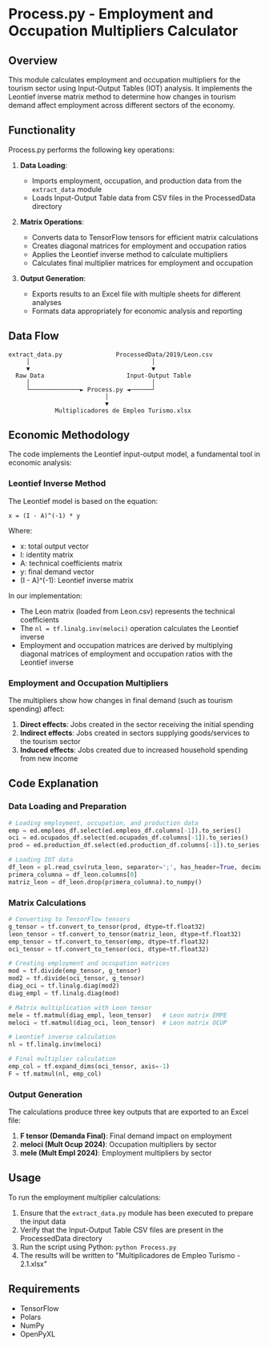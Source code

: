 # Process.py - Employment and Occupation Multipliers Calculator

## Overview

This module calculates employment and occupation multipliers for the tourism sector using Input-Output Tables (IOT) analysis. It implements the Leontief inverse matrix method to determine how changes in tourism demand affect employment across different sectors of the economy.

## Functionality

Process.py performs the following key operations:

1. **Data Loading**: 
   - Imports employment, occupation, and production data from the `extract_data` module
   - Loads Input-Output Table data from CSV files in the ProcessedData directory

2. **Matrix Operations**:
   - Converts data to TensorFlow tensors for efficient matrix calculations
   - Creates diagonal matrices for employment and occupation ratios
   - Applies the Leontief inverse method to calculate multipliers
   - Calculates final multiplier matrices for employment and occupation

3. **Output Generation**:
   - Exports results to an Excel file with multiple sheets for different analyses
   - Formats data appropriately for economic analysis and reporting

## Data Flow

```
extract_data.py               ProcessedData/2019/Leon.csv
     │                                  │
     ▼                                  ▼
  Raw Data                       Input-Output Table
     │                                  │
     └──────────────► Process.py ◄──────┘
                           │
                           ▼
             Multiplicadores de Empleo Turismo.xlsx
```

## Economic Methodology

The code implements the Leontief input-output model, a fundamental tool in economic analysis:

### Leontief Inverse Method

The Leontief model is based on the equation:
```
x = (I - A)^(-1) * y
```
Where:
- x: total output vector
- I: identity matrix
- A: technical coefficients matrix
- y: final demand vector
- (I - A)^(-1): Leontief inverse matrix

In our implementation:
- The Leon matrix (loaded from Leon.csv) represents the technical coefficients
- The `nl = tf.linalg.inv(meloci)` operation calculates the Leontief inverse
- Employment and occupation matrices are derived by multiplying diagonal matrices of employment and occupation ratios with the Leontief inverse

### Employment and Occupation Multipliers

The multipliers show how changes in final demand (such as tourism spending) affect:
1. **Direct effects**: Jobs created in the sector receiving the initial spending
2. **Indirect effects**: Jobs created in sectors supplying goods/services to the tourism sector
3. **Induced effects**: Jobs created due to increased household spending from new income

## Code Explanation

### Data Loading and Preparation
```python
# Loading employment, occupation, and production data
emp = ed.empleos_df.select(ed.empleos_df.columns[-1]).to_series() 
oci = ed.ocupados_df.select(ed.ocupados_df.columns[-1]).to_series() 
prod = ed.production_df.select(ed.production_df.columns[-1]).to_series()

# Loading IOT data
df_leon = pl.read_csv(ruta_leon, separator=';', has_header=True, decimal_comma=True)
primera_columna = df_leon.columns[0]
matriz_leon = df_leon.drop(primera_columna).to_numpy()
```

### Matrix Calculations
```python
# Converting to TensorFlow tensors
g_tensor = tf.convert_to_tensor(prod, dtype=tf.float32)
leon_tensor = tf.convert_to_tensor(matriz_leon, dtype=tf.float32)
emp_tensor = tf.convert_to_tensor(emp, dtype=tf.float32)
oci_tensor = tf.convert_to_tensor(oci, dtype=tf.float32)

# Creating employment and occupation matrices
mod = tf.divide(emp_tensor, g_tensor)
mod2 = tf.divide(oci_tensor, g_tensor)
diag_oci = tf.linalg.diag(mod2)
diag_empl = tf.linalg.diag(mod) 

# Matrix multiplication with Leon tensor
mele = tf.matmul(diag_empl, leon_tensor)   # Leon matrix EMPE
meloci = tf.matmul(diag_oci, leon_tensor)  # Leon matrix OCUP   

# Leontief inverse calculation
nl = tf.linalg.inv(meloci)

# Final multiplier calculation
emp_col = tf.expand_dims(oci_tensor, axis=-1)
F = tf.matmul(nl, emp_col)
```

### Output Generation
The calculations produce three key outputs that are exported to an Excel file:

1. **F tensor (Demanda Final)**: Final demand impact on employment
2. **meloci (Mult Ocup 2024)**: Occupation multipliers by sector
3. **mele (Mult Empl 2024)**: Employment multipliers by sector

## Usage

To run the employment multiplier calculations:

1. Ensure that the `extract_data.py` module has been executed to prepare the input data
2. Verify that the Input-Output Table CSV files are present in the ProcessedData directory
3. Run the script using Python: `python Process.py`
4. The results will be written to "Multiplicadores de Empleo Turismo - 2.1.xlsx"

## Requirements

- TensorFlow
- Polars
- NumPy
- OpenPyXL
